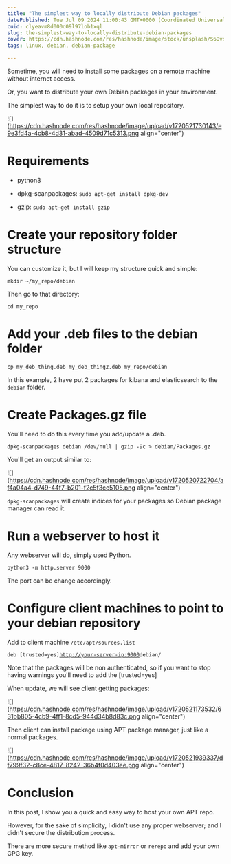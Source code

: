 ```yaml
---
title: "The simplest way to locally distribute Debian packages"
datePublished: Tue Jul 09 2024 11:00:43 GMT+0000 (Coordinated Universal Time)
cuid: clyeavm8d000d09l97lob1xql
slug: the-simplest-way-to-locally-distribute-debian-packages
cover: https://cdn.hashnode.com/res/hashnode/image/stock/unsplash/S6OvsSwm5sE/upload/e7c546a3d2d2db179159346634599e46.jpeg
tags: linux, debian, debian-package

---
```


Sometime, you will need to install some packages on a remote machine without internet access.

Or, you want to distribute your own Debian packages in your environment.

The simplest way to do it is to setup your own local repository.

![](https://cdn.hashnode.com/res/hashnode/image/upload/v1720521730143/e9e3fd4a-4cb8-4d31-abad-4509d71c5313.png align="center")

# **Requirements**

* python3
    
* dpkg-scanpackages: `sudo apt-get install dpkg-dev`
    
* gzip: `sudo apt-get install gzip`
    

# **Create your** repository folder **structure**

You can customize it, but I will keep my structure quick and simple:

`mkdir ~/my_repo/debian`

Then go to that directory:

`cd my_repo`

# **Add your .deb files to the debian folder**

`cp my_deb_thing.deb my_deb_thing2.deb my_repo/debian`

In this example, 2 have put 2 packages for kibana and elasticsearch to the `debian` folder.

# **Create Packages.gz file**

You'll need to do this every time you add/update a .deb.

`dpkg-scanpackages debian /dev/null | gzip -9c > debian/Packages.gz`

You'll get an output similar to:

![](https://cdn.hashnode.com/res/hashnode/image/upload/v1720520722704/af4a04a4-d749-44f7-b201-f2c5f3cc5105.png align="center")

`dpkg-scanpackages` will create indices for your packages so Debian package manager can read it.

# **Run a webserver to host it**

Any webserver will do, simply used Python.

`python3 -m http.server 9000`

The port can be change accordingly.

# **Configure client machines to point to your debian repository**

Add to client machine `/etc/apt/sources.list`

`deb [trusted=yes]`[`http://your-server-ip:9000`](http://10.10.80.129:9000)`debian/`

Note that the packages will be non authenticated, so if you want to stop having warnings you'll need to add the \[trusted=yes\]

When update, we will see client getting packages:

![](https://cdn.hashnode.com/res/hashnode/image/upload/v1720521173532/631bb805-4cb9-4ff1-8cd5-944d34b8d83c.png align="center")

Then client can install package using APT package manager, just like a normal packages.

![](https://cdn.hashnode.com/res/hashnode/image/upload/v1720521939337/df799f32-c8ce-4817-8242-36b4f0d403ee.png align="center")

# Conclusion

In this post, I show you a quick and easy way to host your own APT repo.

However, for the sake of simplicity, I didn't use any proper webserver; and I didn't secure the distribution process.

There are more secure method like `apt-mirror` or `rerepo` and add your own GPG key.